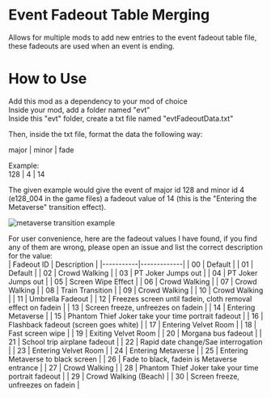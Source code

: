 # Event Fadeout Table Merging
  
Allows for multiple mods to add new entries to the event fadeout table file, these fadeouts are used when an event is ending.


# How to Use
Add this mod as a dependency to your mod of choice  
Inside your mod, add a folder named "evt"  
Inside this "evt" folder, create a txt file named "evtFadeoutData.txt"


Then, inside the txt file, format the data the following way:  

major | minor | fade
  
Example:  
128 | 4 | 14

The given example would give the event of major id 128 and minor id 4 (e128_004 in the game files) a fadeout value of 14 (this is the "Entering the Metaverse" transition effect).  

![metaverse transition example](https://i.imgur.com/0AVGS5E.png)


For user convenience, here are the fadeout values I have found, if you find any of them are wrong, please open an issue and list the correct description for the value:  
| Fadeout ID | Description |
|-----------|-------------|
| 00 | Default |
| 01 | Default |
| 02 | Crowd Walking |
| 03 | PT Joker Jumps out |
| 04 | PT Joker Jumps out |
| 05 | Screen Wipe Effect |
| 06 | Crowd Walking |
| 07 | Crowd Walking |
| 08 | Train Transition |
| 09 | Crowd Walking |
| 10 | Crowd Walking |
| 11 | Umbrella Fadeout |
| 12 | Freezes screen until fadein, cloth removal effect on fadein |
| 13 | Screen freeze, unfreezes on fadein |
| 14 | Entering Metaverse |
| 15 | Phantom Thief Joker take your time portrait fadeout |
| 16 | Flashback fadeout (screen goes white) |
| 17 | Entering Velvet Room |
| 18 | Fast screen wipe |
| 19 | Exiting Velvet Room |
| 20 | Morgana bus fadeout |
| 21 | School trip airplane fadeout |
| 22 | Rapid date change/Sae interrogation |
| 23 | Entering Velvet Room |
| 24 | Entering Metaverse |
| 25 | Entering Metaverse to black screen |
| 26 | Fade to black, fadein is Metaverse entrance |
| 27 | Crowd Walking |
| 28 | Phantom Thief Joker take your time portrait fadeout |
| 29 | Crowd Walking (Beach) |
| 30 | Screen freeze, unfreezes on fadein |
